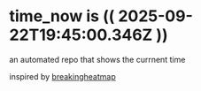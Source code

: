 # time_now is (( 2025-09-22T19:45:00.346Z ))

an automated repo that shows the currnent time

inspired by [breakingheatmap](https://github.com/breakingheatmap/breakingheatmap)